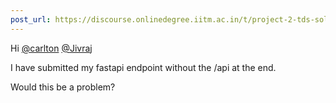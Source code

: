 ```yaml
---
post_url: https://discourse.onlinedegree.iitm.ac.in/t/project-2-tds-solver-discussion-thread/169029/297
---
```

Hi [@carlton](/u/carlton) [@Jivraj](/u/jivraj)

I have submitted my fastapi endpoint without the /api at the end.

Would this be a problem?